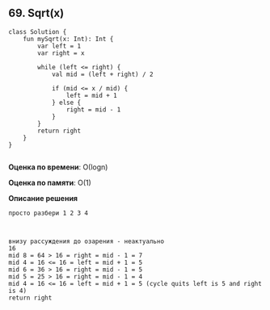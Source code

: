## 69. Sqrt(x)


```
class Solution {
    fun mySqrt(x: Int): Int {
        var left = 1
        var right = x

        while (left <= right) {
            val mid = (left + right) / 2

            if (mid <= x / mid) {
                left = mid + 1
            } else {
                right = mid - 1
            }
        }
        return right
    }
}


```

**Оценка по времени**: О(logn)


**Оценка по памяти**: О(1)


**Описание решения**
```
просто разбери 1 2 3 4



внизу рассуждения до озарения - неактуально
16
mid 8 = 64 > 16 = right = mid - 1 = 7
mid 4 = 16 <= 16 = left = mid + 1 = 5
mid 6 = 36 > 16 = right = mid - 1 = 5
mid 5 = 25 > 16 = right = mid - 1 = 4
mid 4 = 16 <= 16 = left = mid + 1 = 5 (cycle quits left is 5 and right is 4)
return right

```